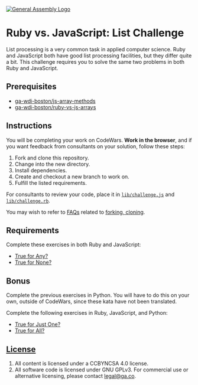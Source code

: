 [![General Assembly Logo](https://camo.githubusercontent.com/1a91b05b8f4d44b5bbfb83abac2b0996d8e26c92/687474703a2f2f692e696d6775722e636f6d2f6b6538555354712e706e67)](https://generalassemb.ly/education/web-development-immersive)

# Ruby vs. JavaScript: List Challenge

List processing is a very common task in applied computer science. Ruby and
JavaScript both have good list processing facilities, but they differ quite a
bit. This challenge requires you to solve the same two problems in both Ruby and
JavaScript.

## Prerequisites

-   [ga-wdi-boston/js-array-methods](https://github.com/ga-wdi-boston/js-array-methods)
-   [ga-wdi-boston/ruby-vs-js-arrays](https://github.com/ga-wdi-boston/ruby-vs-js-arrays)

## Instructions

You will be completing your work on CodeWars. **Work in the browser**, and if
you want feedback from consultants on your solution, follow these steps:

1.  Fork and clone this repository.
1.  Change into the new directory.
1.  Install dependencies.
1.  Create and checkout a new branch to work on.
1.  Fulfill the listed requirements.

For consultants to review your code, place it in
[`lib/challenge.js`](lib/challenge.js) and
[`lib/challenge.rb`](lib/challenge.rb).

You may wish to refer to [FAQs](https://github.com/ga-wdi-boston/meta/wiki/)
related to [forking,
cloning](https://github.com/ga-wdi-boston/meta/wiki/ForkAndClone).

## Requirements

Complete these exercises in both Ruby and JavaScript:

-   [True for Any?](http://www.codewars.com/kata/enumerable-magic-number-2-true-for-any)
-   [True for None?](http://www.codewars.com/kata/enumerable-magic-number-4-true-for-none)

## Bonus

Complete the previous exercises in Python. You will have to do this on your own,
outside of CodeWars, since these kata have not been translated.

Complete the following exercises in Ruby, JavaScript, and Python:

-   [True for Just One?](http://www.codewars.com/kata/enumerable-magic-number-5-true-for-just-one)
-   [True for All?](http://www.codewars.com/kata/enumerable-magic-number-1-true-for-all)

## [License](LICENSE)

1.  All content is licensed under a CC­BY­NC­SA 4.0 license.
1.  All software code is licensed under GNU GPLv3. For commercial use or
    alternative licensing, please contact legal@ga.co.
